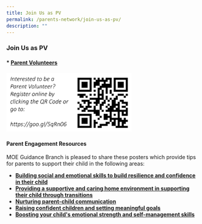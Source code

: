 ```yaml
---
title: Join Us as PV
permalink: /parents-network/join-us-as-pv/
description: ""
---
```

### **Join Us as PV**
#### * [Parent Volunteers](https://docs.google.com/forms/d/e/1FAIpQLSetdFFNxyCwmdiyYhfcOVjL3mdon0ZGyDBb7IbnEJcZ_R3pzQ/viewform?c=0&w=1)

<img src="/images/pvqr.jpeg" style="width:65%">

#### **Parent Engagement Resources**
MOE Guidance Branch is pleased to share these posters which provide tips for parents to support their child in the following areas:

* **[Building social and emotional skills to build resilience and confidence in their child](/files/parentengagement1.pdf)**
* **[Providing a supportive and caring home environment in supporting their child through transitions](/files/parentengagement2.pdf)**
* **[Nurturing parent-child communication](/files/parentengagement3.pdf)**
* **[Raising confident children and setting meaningful goals](/files/parentengagement4.pdf)**
* **[Boosting your child's emotional strength and self-management skills](/files/parentengagement5.pdf)**